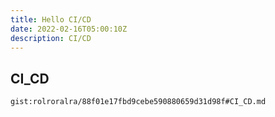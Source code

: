 ```yaml
---
title: Hello CI/CD
date: 2022-02-16T05:00:10Z
description: CI/CD
---
```


## CI_CD
`gist:rolroralra/88f01e17fbd9cebe590880659d31d98f#CI_CD.md`
